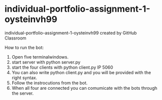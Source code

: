 # individual-portfolio-assignment-1-oysteinvh99
individual-portfolio-assignment-1-oysteinvh99 created by GitHub Classroom


How to run the bot:
1. Open five terminalwindows.
2. start server with python server.py
3. start the four clients with python client.py IP 5060
4. You can also write python client.py and you will be provided with the right syntax.
5. Follow the instrocutions from the bot.
6. When all four are connected you can comumicate with the bots through the server.


